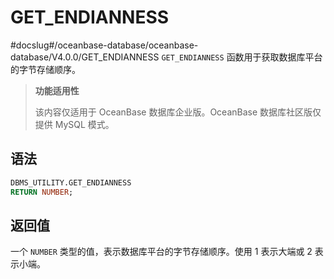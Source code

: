 GET_ENDIANNESS 
===================================
#docslug#/oceanbase-database/oceanbase-database/V4.0.0/GET_ENDIANNESS
`GET_ENDIANNESS` 函数用于获取数据库平台的字节存储顺序。

>**功能适用性**
>
>该内容仅适用于 OceanBase 数据库企业版。OceanBase 数据库社区版仅提供 MySQL 模式。

语法 
-----------------------

```sql
DBMS_UTILITY.GET_ENDIANNESS
RETURN NUMBER;
```



返回值 
------------------------

一个 `NUMBER` 类型的值，表示数据库平台的字节存储顺序。使用 1 表示大端或 2 表示小端。
